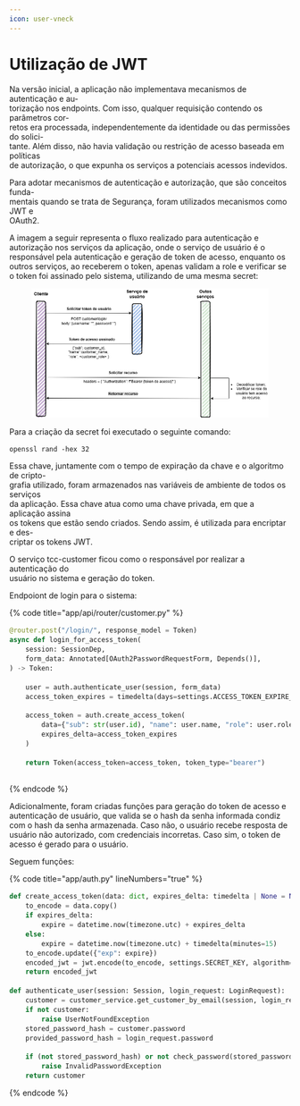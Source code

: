 ```yaml
---
icon: user-vneck
---
```


# Utilização de JWT

Na versão inicial, a aplicação não implementava mecanismos de autenticação e au-\
torização nos endpoints. Com isso, qualquer requisição contendo os parâmetros cor-\
retos era processada, independentemente da identidade ou das permissões do solici-\
tante. Além disso, não havia validação ou restrição de acesso baseada em políticas\
de autorização, o que expunha os serviços a potenciais acessos indevidos.

Para adotar mecanismos de autenticação e autorização, que são conceitos funda-\
mentais quando se trata de Segurança, foram utilizados mecanismos como JWT e\
OAuth2.&#x20;

A imagem a seguir representa o fluxo realizado para autenticação e autorização nos serviços da aplicação, onde o serviço de usuário é o responsável pela autenticação e geração de token de acesso, enquanto os outros serviços, ao receberem o token, apenas validam a role e verificar se o token foi assinado pelo sistema, utilizando de uma mesma secret:&#x20;

<figure><img src="../../.gitbook/assets/image (6).png" alt="" width="563"><figcaption></figcaption></figure>



Para a criação da secret foi executado o seguinte comando:

```
openssl rand -hex 32
```

Essa chave, juntamente com o tempo de expiração da chave e o algoritmo de cripto-\
grafia utilizado, foram armazenados nas variáveis de ambiente de todos os serviços\
da aplicação. Essa chave atua como uma chave privada, em que a aplicação assina\
os tokens que estão sendo criados. Sendo assim, é utilizada para encriptar e des-\
criptar os tokens JWT.

O serviço tcc-customer ficou como o responsável por realizar a autenticação do\
usuário no sistema e geração do token.

Endpoiont de login para o sistema:&#x20;

{% code title="app/api/router/customer.py" %}
```python
@router.post("/login/", response_model = Token)
async def login_for_access_token(
    session: SessionDep,
    form_data: Annotated[OAuth2PasswordRequestForm, Depends()],
) -> Token:
    
    user = auth.authenticate_user(session, form_data)
    access_token_expires = timedelta(days=settings.ACCESS_TOKEN_EXPIRE_DAYS)

    access_token = auth.create_access_token(
        data={"sub": str(user.id), "name": user.name, "role": user.role}, 
        expires_delta=access_token_expires
    )
    
    return Token(access_token=access_token, token_type="bearer")
        
```
{% endcode %}

Adicionalmente, foram criadas funções para geração do token de acesso e autenticação de usuário, que valida se o hash da senha informada condiz com o hash da senha armazenada. Caso não, o usuário recebe resposta de usuário não autorizado, com credenciais incorretas. Caso sim, o token de acesso é gerado para o usuário.&#x20;

Seguem funções:&#x20;

{% code title="app/auth.py" lineNumbers="true" %}
```python
def create_access_token(data: dict, expires_delta: timedelta | None = None):
    to_encode = data.copy()
    if expires_delta:
        expire = datetime.now(timezone.utc) + expires_delta
    else:
        expire = datetime.now(timezone.utc) + timedelta(minutes=15)
    to_encode.update({"exp": expire})
    encoded_jwt = jwt.encode(to_encode, settings.SECRET_KEY, algorithm=settings.ALGORITHM)
    return encoded_jwt
            
def authenticate_user(session: Session, login_request: LoginRequest): 
    customer = customer_service.get_customer_by_email(session, login_request.username)
    if not customer: 
        raise UserNotFoundException
    stored_password_hash = customer.password
    provided_password_hash = login_request.password
        
    if (not stored_password_hash) or not check_password(stored_password_hash, provided_password_hash): 
        raise InvalidPasswordException
    return customer
```
{% endcode %}
